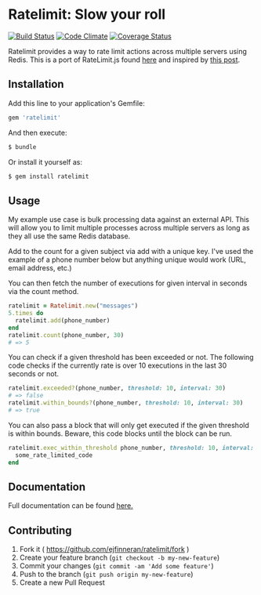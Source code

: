 # Ratelimit: Slow your roll

[![Build Status](https://secure.travis-ci.org/ejfinneran/ratelimit.svg?branch=master)](http://travis-ci.org/ejfinneran/ratelimit)
[![Code Climate](https://img.shields.io/codeclimate/github/ejfinneran/ratelimit.svg)](https://codeclimate.com/github/ejfinneran/ratelimit)
[![Coverage Status](https://img.shields.io/coveralls/ejfinneran/ratelimit.svg)](https://coveralls.io/r/ejfinneran/ratelimit)

Ratelimit provides a way to rate limit actions across multiple servers using Redis.  This is a port of RateLimit.js found [here](https://github.com/chriso/redback/blob/master/lib/advanced_structures/RateLimit.js) and inspired by [this post](https://gist.github.com/chriso/54dd46b03155fcf555adccea822193da).


## Installation

Add this line to your application's Gemfile:

``` rb
gem 'ratelimit'
```

And then execute:

``` sh
$ bundle
```

Or install it yourself as:

``` sh
$ gem install ratelimit
```

## Usage

My example use case is bulk processing data against an external API.  This will allow you to limit multiple processes across multiple servers as long as they all use the same Redis database.

Add to the count for a given subject via add with a unique key. I've used the example of a phone number below but anything unique would work (URL, email address, etc.)

You can then fetch the number of executions for given interval in seconds via the count method.

``` rb
ratelimit = Ratelimit.new("messages")
5.times do
  ratelimit.add(phone_number)
end
ratelimit.count(phone_number, 30)
# => 5
```

You can check if a given threshold has been exceeded or not. The following code checks if the currently rate is over 10 executions in the last 30 seconds or not.

``` rb
ratelimit.exceeded?(phone_number, threshold: 10, interval: 30)
# => false
ratelimit.within_bounds?(phone_number, threshold: 10, interval: 30)
# => true
```

You can also pass a block that will only get executed if the given threshold is within bounds. Beware, this code blocks until the block can be run.

``` rb
ratelimit.exec_within_threshold phone_number, threshold: 10, interval: 30 do
  some_rate_limited_code
end
```

## Documentation

Full documentation can be found [here.](http://rubydoc.info/github/ejfinneran/ratelimit/frames)

## Contributing

1. Fork it ( https://github.com/ejfinneran/ratelimit/fork )
2. Create your feature branch (`git checkout -b my-new-feature`)
3. Commit your changes (`git commit -am 'Add some feature'`)
4. Push to the branch (`git push origin my-new-feature`)
5. Create a new Pull Request
